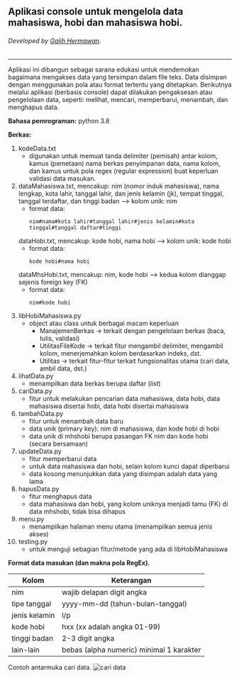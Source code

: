 ## Aplikasi console untuk mengelola data mahasiswa, hobi dan mahasiswa hobi.
###### Developed by [Galih Hermawan](https://galih.eu).
---

Aplikasi ini dibangun sebagai sarana edukasi untuk mendemokan bagaimana mengakses data yang tersimpan dalam file teks. Data disimpan dengan menggunakan pola atau format tertentu yang ditetapkan. Berikutnya melalui aplikasi (berbasis console) dapat dilakukan pengaksesan atau pengelolaan data, seperti: melihat, mencari, memperbarui, menambah, dan menghapus data.

**Bahasa pemrograman:** python 3.8

**Berkas:**
1. kodeData.txt
	- digunakan untuk memuat tanda delimiter (pemisah) antar kolom, kamus (pemetaan) nama berkas penyimpanan data, nama kolom, dan kamus untuk pola regex (regular expression) buat keperluan validasi data masukan.
2. dataMahasiswa.txt, mencakup: nim (nomor induk mahasiswa), nama lengkap, kota lahir, tanggal lahir, dan jenis kelamin (jk), tempat tinggal, tanggal terdaftar, dan tinggi badan --> kolom unik: nim
	- format data: 
	 	```
		nim#nama#kota lahir#tanggal lahir#jenis kelamin#kota tinggal#tanggal daftar#tinggi
		```
	dataHobi.txt, mencakup: kode hobi, nama hobi --> kolom unik: kode hobi
	- format data:
		```
		kode hobi#nama hobi
		```
	dataMhsHobi.txt, mencakup: nim, kode hobi --> kedua kolom dianggap sejenis foreign key (FK)
	- format data:
		```
		nim#kode hobi
		```
2. libHobiMahasiswa.py
	- object atau class untuk berbagai macam keperluan
		- ManajemenBerkas -> terkait dengan pengelolaan berkas (baca, tulis, validasi)
		- UtilitasFileKode -> terkait fitur mengambil delimiter, mengambil kolom, menerjemahkan kolom berdasarkan indeks, dst.
		- Utilitas -> terkait fitur-fitur terkait fungsionalitas utama (cari data, ambil data, dst.)
3. lihatData.py
	- menampilkan data berkas berupa daftar (*list*)
4. cariData.py
	- fitur untuk melakukan pencarian data mahasiswa, data hobi, data mahasiswa disertai hobi, data hobi disertai mahasiswa
5. tambahData.py
	- fitur untuk menambah data baru
	- data unik (primary key): nim di mahasiswa, dan kode hobi di hobi
	- data unik di mhshobi berupa pasangan FK nim dan kode hobi (secara bersamaan)
6. updateData.py
	- fitur memperbarui data
	- untuk data mahasiswa dan hobi, selain kolom kunci dapat diperbarui
	- data kosong menunjukkan data yang disimpan adalah data yang lama
7. hapusData.py
	- fitur menghapus data
	- data mahasiswa dan hobi, yang kolom uniknya menjadi tamu (FK) di data mhshobi, tidak bisa dihapus
8. menu.py
	- menampilkan halaman menu utama (menampilkan semua jenis akses)
9. testing.py
	- untuk menguji sebagian fitur/metode yang ada di libHobiMahasiswa
	
**Format data masukan (dan makna pola RegEx).**

| Kolom         | Keterangan |
| ------------- | ----------- |
| nim           | wajib delapan digit angka       |
| tipe tanggal  | yyyy-mm-dd (tahun-bulan-tanggal)        |
| jenis kelamin | l/p |
| kode hobi     | hxx (xx adalah angka 01-99) |
| tinggi badan  | 2-3 digit angka |
| lain-lain     | bebas (alpha numeric) minimal 1 karakter |

Contoh antarmuka cari data.
![cari data](/screenshot.png)